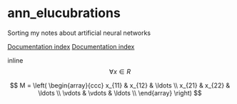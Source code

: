 # ann_elucubrations
Sorting my notes about artificial neural networks



[Documentation index](docs/index.md)
[Documentation index](https://poine.github.io/ann_elucubrations/)

inline $$\forall x \in R$$

$$
M = \left( \begin{array}{ccc}
x_{11} & x_{12} & \ldots \\
x_{21} & x_{22} & \ldots \\
\vdots & \vdots & \ldots \\
\end{array} \right)
$$
